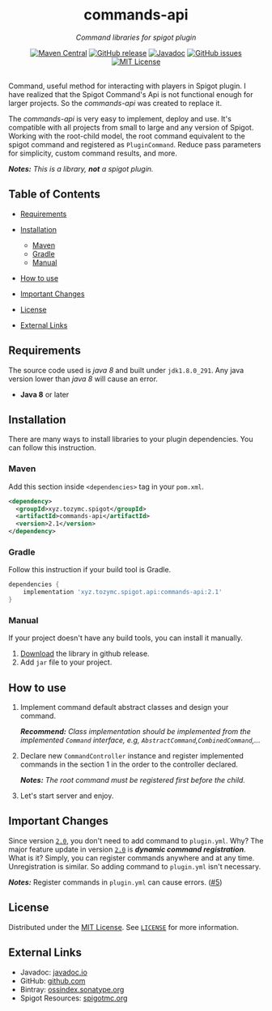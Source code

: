 [originalLicense]: https://opensource.org/licenses/MIT "MIT License"

[license]: https://git.io/JTBhQ "MIT License"

[github]: https://git.io/JTBhc "GitHub project"

[release]: https://git.io/JTBho "GitHub Release"

[javadoc]: https://www.javadoc.io/doc/xyz.tozymc.spigot/commands-api/ "commands-api Javadoc"

[ossIndex]: https://ossindex.sonatype.org/component/pkg:maven/xyz.tozymc.spigot/commands-api "OSS Index"

[spigot]: https://www.spigotmc.org/resources/84992/ "Spigot Resources"

[release2.0]: https://github.com/TozyMC/commands-api/releases/tag/v2.0 "Release 2.0"

<div align="center">
  <h1>commands-api</h1>
  <p><i>Command libraries for spigot plugin</i></p>
  <a href="https://search.maven.org/artifact/xyz.tozymc.spigot/commands-api/2.1/jar"><img alt="Maven Central" src="https://img.shields.io/maven-central/v/xyz.tozymc.spigot/commands-api?label=Maven%20Central&logo=apache-maven&style=flat-square"></a>
  <a href="https://git.io/JTBho"><img alt="GitHub release" src="https://img.shields.io/github/v/release/TozyMC/commands-api?logo=github&style=flat-square"></a>
  <a href="https://www.javadoc.io/doc/xyz.tozymc.spigot/commands-api/"><img alt="Javadoc" src="https://javadoc.io/badge2/xyz.tozymc.spigot/commands-api/javadoc.svg?style=flat-square&label=Javadoc&color=brightgreen&logo=java"></a>
  <a href="https://git.io/JTRUf"><img alt="GitHub issues" src="https://img.shields.io/github/issues/TozyMC/commands-api?style=flat-square"></a>
  <a href="https://git.io/JTBhQ"><img alt="MIT License" src="https://img.shields.io/github/license/TozyMC/commands-api?style=flat-square"></a>
</div>
<br>

Command, useful method for interacting with players in Spigot plugin. I have realized that the
Spigot Command's Api is not functional enough for larger projects. So the *commands-api* was created
to replace it.

The *commands-api* is very easy to implement, deploy and use. It's compatible with all projects from
small to large and any version of Spigot. Working with the root-child model, the root command
equivalent to the spigot command and registered as `PluginCommand`. Reduce pass parameters for
simplicity, custom command results, and more.

***Notes:*** *This is a library,* ***not*** *a spigot plugin.*

## Table of Contents

- [Requirements](#requirements)
- [Installation](#installation)
  - [Maven](#maven)
  - [Gradle](#gradle)
  - [Manual](#manual)

- [How to use](#how-to-use)
- [Important Changes](#important-changes)
- [License](#license)
- [External Links](#external-links)

## Requirements

The source code used is *java 8* and built under `jdk1.8.0_291`. Any java version lower than *java
8* will cause an error.

- **Java 8** or later

## Installation

There are many ways to install libraries to your plugin dependencies. You can follow this
instruction.

### Maven

Add this section inside `<dependencies>` tag in your `pom.xml`.

``` xml
<dependency>
  <groupId>xyz.tozymc.spigot</groupId>
  <artifactId>commands-api</artifactId>
  <version>2.1</version>
</dependency>
```

### Gradle

Follow this instruction if your build tool is Gradle.

```gradle
dependencies {
    implementation 'xyz.tozymc.spigot.api:commands-api:2.1'
}
```

### Manual

If your project doesn't have any build tools, you can install it manually.

1. [Download][release] the library in github release.
2. Add `jar` file to your project.

## How to use

1. Implement command default abstract classes and design your command.

   ***Recommend:*** *Class implementation should be implemented from the implemented `Command`
   interface, e.g, `AbstractCommand`,`CombinedCommand`,...*

2. Declare new `CommandController` instance and register implemented commands in the section 1 in
   the order to the controller declared.

   ***Notes:*** *The root command must be registered first before the child.*

3. Let's start server and enjoy.

## Important Changes

Since version [`2.0`][release2.0], you don't need to add command to `plugin.yml`. Why? The major
feature update in version [`2.0`][release2.0] is ***dynamic command registration***. What is it?
Simply, you can register commands anywhere and at any time. Unregistration is similar. So adding
command to `plugin.yml` isn't necessary.

***Notes:*** Register commands in `plugin.yml` can cause
errors. ([#5](https://github.com/TozyMC/commands-api/issues/5#issuecomment-780289790))

## License

Distributed under the [MIT License][originalLicense]. See [`LICENSE`][license] for more information.

## External Links

- Javadoc: [javadoc.io][javadoc]
- GitHub: [github.com][github]
- Bintray: [ossindex.sonatype.org][ossIndex]
- Spigot Resources: [spigotmc.org][spigot]
